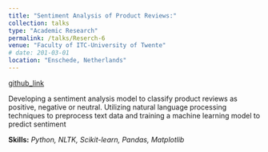 ```yaml
---
title: "Sentiment Analysis of Product Reviews:"
collection: talks
type: "Academic Research"
permalink: /talks/Reserch-6
venue: "Faculty of ITC-University of Twente"
# date: 201-03-01
location: "Enschede, Netherlands"
---
```


[github_link](http://example2.com)

Developing a sentiment analysis model to classify product reviews 
as positive, negative or neutral. Utilizing natural language processing techniques to preprocess text data and training a machine learning model to predict sentiment

__Skills:__  _Python, NLTK, Scikit-learn, Pandas, Matplotlib_